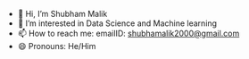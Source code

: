 - 👋 Hi, I’m Shubham Malik
- 👀 I’m interested in Data Science and Machine learning
- 📫 How to reach me: emailID: shubhamalik2000@gmail.com
- 😄 Pronouns: He/Him


<!---
shubhamalik2000/shubhamalik2000 is a ✨ special ✨ repository because its `README.md` (this file) appears on your GitHub profile.
You can click the Preview link to take a look at your changes.
--->
